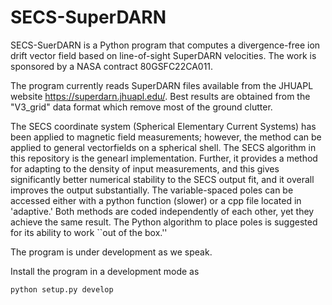 # SECS-SuperDARN

SECS-SuerDARN is a Python program that computes a divergence-free ion drift vector field based on line-of-sight SuperDARN velocities.  The work is
sponsored by a NASA contract 80GSFC22CA011.

The program currently reads SuperDARN files available from the JHUAPL website https://superdarn.jhuapl.edu/. Best results are obtained from the "V3_grid" 
data format which remove most of the ground clutter.

The SECS coordinate system (Spherical Elementary Current Systems) has been applied to magnetic field measurements; however, the method can be applied to general vectorfields on a spherical shell. The SECS algorithm in this repository is the genearl implementation.
Further, it provides a method for adapting to the density of input measurements, and this gives significantly better numerical stability to the SECS output fit, and it overall improves the output substantially. The variable-spaced poles can be accessed either with a python function (slower) or a cpp file located in 'adaptive.' Both methods are coded independently of each other, yet they achieve the same result. The Python algorithm to place poles is suggested for its ability to work ``out of the box.''

The program is under development as we speak.

Install the program in a development mode as
```
python setup.py develop
```
